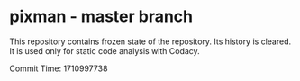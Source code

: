 # pixman - master branch

This repository contains frozen state of the repository.
Its history is cleared. It is used only for static code
analysis with Codacy.

Commit Time: 1710997738